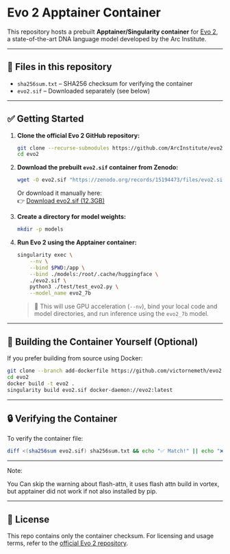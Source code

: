 # Evo 2 Apptainer Container 

This repository hosts a prebuilt **Apptainer/Singularity container** for [Evo 2](https://github.com/ArcInstitute/evo2), a state-of-the-art DNA language model developed by the Arc Institute.

---

## 🔄 Files in this repository

- `sha256sum.txt` – SHA256 checksum for verifying the container  
- `evo2.sif` – Downloaded separately (see below)

---

## ✅ Getting Started

1. **Clone the official Evo 2 GitHub repository:**

   ```bash
   git clone --recurse-submodules https://github.com/ArcInstitute/evo2.git
   cd evo2
   ```

2. **Download the prebuilt `evo2.sif` container from Zenodo:**

   ```bash
   wget -O evo2.sif "https://zenodo.org/records/15194473/files/evo2.sif?download=1"
   ```

   Or download it manually here:  
   👉 [Download evo2.sif (12.3GB)](https://zenodo.org/records/15194473/files/evo2.sif?download=1)

3. **Create a directory for model weights:**

   ```bash
   mkdir -p models
   ```

4. **Run Evo 2 using the Apptainer container:**

   ```bash
   singularity exec \
       --nv \
       --bind $PWD:/app \
       --bind ./models:/root/.cache/huggingface \
       ./evo2.sif \
       python3 ./test/test_evo2.py \
       --model_name evo2_7b
   ```

   > 🧠 This will use GPU acceleration (`--nv`), bind your local code and model directories, and run inference using the `evo2_7b` model.

---

## 🔄 Building the Container Yourself (Optional)

If you prefer building from source using Docker:

```bash
git clone --branch add-dockerfile https://github.com/victornemeth/evo2.git
cd evo2
docker build -t evo2 .
singularity build evo2.sif docker-daemon://evo2:latest
```

---

## 🔒 Verifying the Container

To verify the container file:

```bash
diff <(sha256sum evo2.sif) sha256sum.txt && echo "✅ Match!" || echo "❌ Mismatch!"
```

---

Note:

You Can skip the warning about flash-attn, it uses flash attn build in vortex, but apptainer did not work if not also installed by pip.

---

## 📄 License

This repo contains only the container checksum. For licensing and usage terms, refer to the [official Evo 2 repository](https://github.com/ArcInstitute/evo2).
